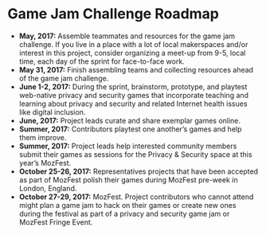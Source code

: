# Game Jam Challenge Roadmap

- **May, 2017:** Assemble teammates and resources for the game jam challenge. If you live in a place with a lot of local makerspaces and/or interest in this project, consider organizing a meet-up from 9-5, local time, each day of the sprint for face-to-face work.
- **May 31, 2017:** Finish assembling teams and collecting resources ahead of the game jam challenge.
- **June 1-2, 2017:** During the sprint, brainstorm, prototype, and playtest web-native privacy and security games that incorporate teaching and learning about privacy and security and related Internet health issues like digital inclusion.
- **June, 2017:** Project leads curate and share exemplar games online.
- **Summer, 2017:** Contributors playtest one another’s games  and help them improve.
- **Summer, 2017:** Project leads help interested community members submit their games as sessions for the Privacy & Security space at this year’s MozFest.
- **October 25-26, 2017:** Representatives projects that have been accepted as part of MozFest polish their games during MozFest pre-week in London, England.
- **October 27-29, 2017:** MozFest. Project contributors who cannot attend might plan a game jam to hack on their games or create new ones during the festival as part of a privacy and security game jam or MozFest Fringe Event.
